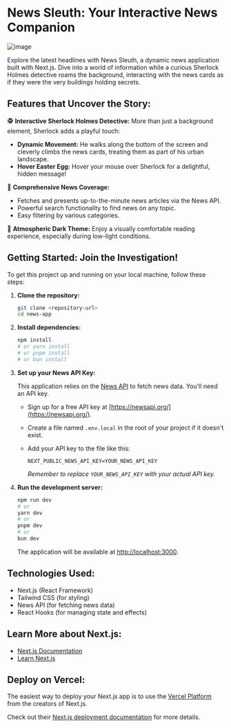 # News Sleuth: Your Interactive News Companion

![image](https://github.com/user-attachments/assets/cefdcc32-d148-4f88-a259-ff9038e3db03)


Explore the latest headlines with News Sleuth, a dynamic news application built with Next.js. Dive into a world of information while a curious Sherlock Holmes detective roams the background, interacting with the news cards as if they were the very buildings holding secrets.

## Features that Uncover the Story:

🕵️ **Interactive Sherlock Holmes Detective:** More than just a background element, Sherlock adds a playful touch:
   - **Dynamic Movement:** He walks along the bottom of the screen and cleverly climbs the news cards, treating them as part of his urban landscape.
   - **Hover Easter Egg:** Hover your mouse over Sherlock for a delightful, hidden message!

📰 **Comprehensive News Coverage:**
   - Fetches and presents up-to-the-minute news articles via the News API.
   - Powerful search functionality to find news on any topic.
   - Easy filtering by various categories.

🌃 **Atmospheric Dark Theme:** Enjoy a visually comfortable reading experience, especially during low-light conditions.

## Getting Started: Join the Investigation!

To get this project up and running on your local machine, follow these steps:

1.  **Clone the repository:**

    ```bash
    git clone <repository-url>
    cd news-app
    ```

2.  **Install dependencies:**

    ```bash
    npm install
    # or yarn install
    # or pnpm install
    # or bun install
    ```

3.  **Set up your News API Key:**

    This application relies on the [News API](https://newsapi.org/) to fetch news data. You'll need an API key.

    - Sign up for a free API key at [https://newsapi.org/](https://newsapi.org/).
    - Create a file named `.env.local` in the root of your project if it doesn't exist.
    - Add your API key to the file like this:

      ```
      NEXT_PUBLIC_NEWS_API_KEY=YOUR_NEWS_API_KEY
      ```

      *Remember to replace `YOUR_NEWS_API_KEY` with your actual API key.*

4.  **Run the development server:**

    ```bash
    npm run dev
    # or
    yarn dev
    # or
    pnpm dev
    # or
    bun dev
    ```

    The application will be available at [http://localhost:3000](http://localhost:3000).

## Technologies Used:

-   Next.js (React Framework)
-   Tailwind CSS (for styling)
-   News API (for fetching news data)
-   React Hooks (for managing state and effects)

## Learn More about Next.js:

-   [Next.js Documentation](https://nextjs.org/docs)
-   [Learn Next.js](https://nextjs.org/learn)

## Deploy on Vercel:

The easiest way to deploy your Next.js app is to use the [Vercel Platform](https://vercel.com/new?utm_medium=default-template&filter=next.js&utm_source=create-next-app&utm_campaign=create-next-app-readme) from the creators of Next.js.

Check out their [Next.js deployment documentation](https://nextjs.org/docs/app/building-your-application/deploying) for more details.
